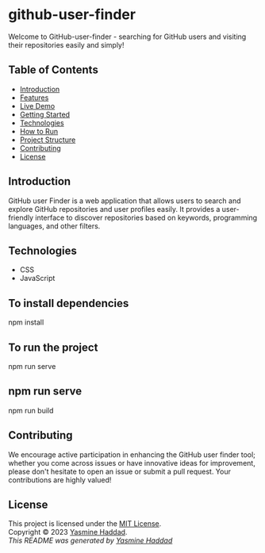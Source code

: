 # github-user-finder

Welcome to GitHub-user-finder - searching for GitHub users and visiting their repositories easily and simply!

## Table of Contents

- [Introduction](#introduction)
- [Features](#features)
- [Live Demo](#live-demo)
- [Getting Started](#getting-started)
- [Technologies](#technologies)
- [How to Run](#how-to-run)
- [Project Structure](#project-structure)
- [Contributing](#contributing)
- [License](#license)

## Introduction

GitHub  user Finder is a web application that allows users to search and explore GitHub repositories and user profiles easily. It provides a user-friendly interface to discover repositories based on keywords, programming languages, and other filters.

## Technologies

- CSS
- JavaScript

## To install dependencies
npm install

## To run the project
npm run serve

## npm run serve
npm run build

## Contributing

We encourage active participation in enhancing the GitHub user finder tool; whether you come across issues or have innovative ideas for improvement, please don't hesitate to open an issue or submit a pull request. Your contributions are highly valued!

## License

This project is licensed under the [MIT License](https://rem.mit-license.org/).<br />
Copyright © 2023 [Yasmine Haddad](https://github.com/jasmineH-D).<br />
_This README was generated by [Yasmine Haddad](https://github.com/jasmineH-D)_
